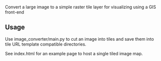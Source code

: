Convert a large image to a simple raster tile layer for visualizing using a GIS front-end

## Usage
Use image_converter/main.py to cut an image into tiles and save them into tile URL template compatible directories.

See index.html for an example page to host a single tiled image map.
